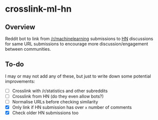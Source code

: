 # crosslink-ml-hn

## Overview

Reddit bot to link from [/r/machinelearning](https://www.reddit.com/r/MachineLearning/) submissions to [HN](https://news.ycombinator.com/news) discussions for same URL submissions to encourage more discussion/engagement between communities.


## To-do

I may or may not add any of these, but just to write down some potential improvements:
- [ ] Crosslink with /r/statistics and other subreddits
- [ ] Crosslink from HN (do they even allow bots?)
- [ ] Normalise URLs before checking similarity
- [x] Only link if HN submission has over `x` number of comments
- [x] Check older HN submissions too
